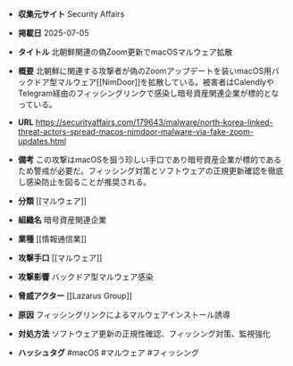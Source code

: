 - **収集元サイト**
Security Affairs

- **掲載日**
2025-07-05

- **タイトル**
北朝鮮関連の偽Zoom更新でmacOSマルウェア拡散

- **概要**
北朝鮮に関連する攻撃者が偽のZoomアップデートを装いmacOS用バックドア型マルウェア[[NimDoor]]を拡散している。被害者はCalendlyやTelegram経由のフィッシングリンクで感染し暗号資産関連企業が標的となっている。

- **URL**
https://securityaffairs.com/179643/malware/north-korea-linked-threat-actors-spread-macos-nimdoor-malware-via-fake-zoom-updates.html

- **備考**
この攻撃はmacOSを狙う珍しい手口であり暗号資産企業が標的であるため警戒が必要だ。フィッシング対策とソフトウェアの正規更新確認を徹底し感染防止を図ることが推奨される。

- **分類**
[[マルウェア]]

- **組織名**
暗号資産関連企業

- **業種**
[[情報通信業]]

- **攻撃手口**
[[マルウェア]]

- **攻撃影響**
バックドア型マルウェア感染

- **脅威アクター**
[[Lazarus Group]]

- **原因**
フィッシングリンクによるマルウェアインストール誘導

- **対処方法**
ソフトウェア更新の正規性確認、フィッシング対策、監視強化

- **ハッシュタグ**
#macOS #マルウェア #フィッシング
